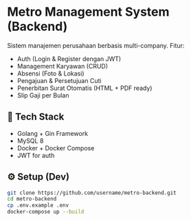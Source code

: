 # Metro Management System (Backend)

Sistem manajemen perusahaan berbasis multi-company. Fitur:
- Auth (Login & Register dengan JWT)
- Management Karyawan (CRUD)
- Absensi (Foto & Lokasi)
- Pengajuan & Persetujuan Cuti
- Penerbitan Surat Otomatis (HTML + PDF ready)
- Slip Gaji per Bulan

## 🚀 Tech Stack
- Golang + Gin Framework
- MySQL 8
- Docker + Docker Compose
- JWT for auth

## ⚙️ Setup (Dev)

```bash
git clone https://github.com/username/metro-backend.git
cd metro-backend
cp .env.example .env
docker-compose up --build
